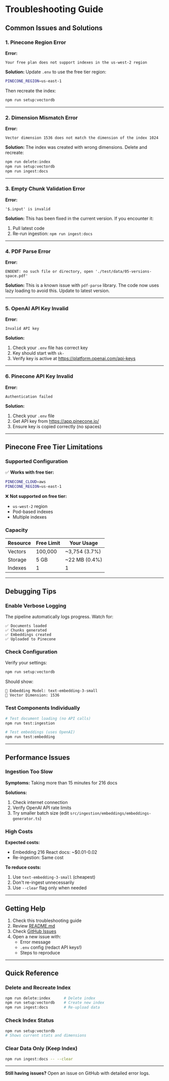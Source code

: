 # Troubleshooting Guide

## Common Issues and Solutions

### 1. Pinecone Region Error

**Error:**
```
Your free plan does not support indexes in the us-west-2 region
```

**Solution:**
Update `.env` to use the free tier region:
```bash
PINECONE_REGION=us-east-1
```

Then recreate the index:
```bash
npm run setup:vectordb
```

---

### 2. Dimension Mismatch Error

**Error:**
```
Vector dimension 1536 does not match the dimension of the index 1024
```

**Solution:**
The index was created with wrong dimensions. Delete and recreate:
```bash
npm run delete:index
npm run setup:vectordb
npm run ingest:docs
```

---

### 3. Empty Chunk Validation Error

**Error:**
```
'$.input' is invalid
```

**Solution:**
This has been fixed in the current version. If you encounter it:
1. Pull latest code
2. Re-run ingestion: `npm run ingest:docs`

---

### 4. PDF Parse Error

**Error:**
```
ENOENT: no such file or directory, open './test/data/05-versions-space.pdf'
```

**Solution:**
This is a known issue with `pdf-parse` library. The code now uses lazy loading to avoid this. Update to latest version.

---

### 5. OpenAI API Key Invalid

**Error:**
```
Invalid API key
```

**Solution:**
1. Check your `.env` file has correct key
2. Key should start with `sk-`
3. Verify key is active at https://platform.openai.com/api-keys

---

### 6. Pinecone API Key Invalid

**Error:**
```
Authentication failed
```

**Solution:**
1. Check your `.env` file
2. Get API key from https://app.pinecone.io/
3. Ensure key is copied correctly (no spaces)

---

## Pinecone Free Tier Limitations

### Supported Configuration

✅ **Works with free tier:**
```bash
PINECONE_CLOUD=aws
PINECONE_REGION=us-east-1
```

❌ **Not supported on free tier:**
- `us-west-2` region
- Pod-based indexes
- Multiple indexes

### Capacity

| Resource | Free Limit | Your Usage |
|----------|-----------|------------|
| Vectors | 100,000 | ~3,754 (3.7%) |
| Storage | 5 GB | ~22 MB (0.4%) |
| Indexes | 1 | 1 |

---

## Debugging Tips

### Enable Verbose Logging

The pipeline automatically logs progress. Watch for:
```
✅ Documents loaded
✅ Chunks generated
✅ Embeddings created
✅ Uploaded to Pinecone
```

### Check Configuration

Verify your settings:
```bash
npm run setup:vectordb
```

Should show:
```
📐 Embedding Model: text-embedding-3-small
📐 Vector Dimension: 1536
```

### Test Components Individually

```bash
# Test document loading (no API calls)
npm run test:ingestion

# Test embeddings (uses OpenAI)
npm run test:embedding
```

---

## Performance Issues

### Ingestion Too Slow

**Symptoms:** Taking more than 15 minutes for 216 docs

**Solutions:**
1. Check internet connection
2. Verify OpenAI API rate limits
3. Try smaller batch size (edit `src/ingestion/embeddings/embeddings-generator.ts`)

### High Costs

**Expected costs:**
- Embedding 216 React docs: ~$0.01-0.02
- Re-ingestion: Same cost

**To reduce costs:**
1. Use `text-embedding-3-small` (cheapest)
2. Don't re-ingest unnecessarily
3. Use `--clear` flag only when needed

---

## Getting Help

1. Check this troubleshooting guide
2. Review [README.md](../README.md)
3. Check [GitHub Issues](https://github.com/yourusername/technical-docs-ai/issues)
4. Open a new issue with:
   - Error message
   - `.env` config (redact API keys!)
   - Steps to reproduce

---

## Quick Reference

### Delete and Recreate Index

```bash
npm run delete:index      # Delete index
npm run setup:vectordb    # Create new index
npm run ingest:docs       # Re-upload data
```

### Check Index Status

```bash
npm run setup:vectordb
# Shows current stats and dimensions
```

### Clear Data Only (Keep Index)

```bash
npm run ingest:docs -- --clear
```

---

**Still having issues?** Open an issue on GitHub with detailed error logs.
